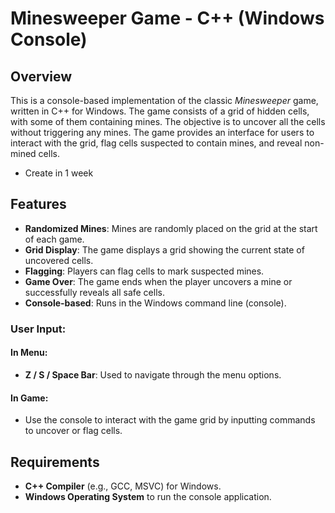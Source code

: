 # Minesweeper Game - C++ (Windows Console)

## Overview

This is a console-based implementation of the classic *Minesweeper* game, written in C++ for Windows. The game consists of a grid of hidden cells, with some of them containing mines. The objective is to uncover all the cells without triggering any mines. The game provides an interface for users to interact with the grid, flag cells suspected to contain mines, and reveal non-mined cells.
- Create in 1 week

## Features

- **Randomized Mines**: Mines are randomly placed on the grid at the start of each game.
- **Grid Display**: The game displays a grid showing the current state of uncovered cells.
- **Flagging**: Players can flag cells to mark suspected mines.
- **Game Over**: The game ends when the player uncovers a mine or successfully reveals all safe cells.
- **Console-based**: Runs in the Windows command line (console).
  
### User Input: 
#### In Menu:
- **Z / S / Space Bar**: Used to navigate through the menu options.

#### In Game:
- Use the console to interact with the game grid by inputting commands to uncover or flag cells.

## Requirements

- **C++ Compiler** (e.g., GCC, MSVC) for Windows.
- **Windows Operating System** to run the console application.

